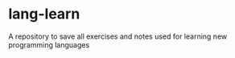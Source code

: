 # lang-learn
A repository to save all exercises and notes used for learning new programming languages
